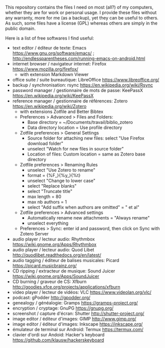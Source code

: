 This repository contains the files I need on most (all?) of my computers, whether they are for work or personal usage.
I provide these files without any warranty, more for me (as a backup), yet they can be useful to others.
As such, some files have a license (GPL) whereas others are simply in the public domain.

Here is a list of free softwares I find useful:
- text editor / éditeur de texte: Emacs https://www.gnu.org/software/emacs/ ; http://endlessparentheses.com/running-emacs-on-android.html
- internet browser / navigateur internet: Firefox https://www.mozilla.org/firefox/
  - with extension Markdown Viewer
- office suite / suite bureautique: LibreOffice https://www.libreoffice.org/
- backup / synchronisation: rsync https://en.wikipedia.org/wiki/Rsync
- password manager / gestionnaire de mots de passe: KeePassX https://en.wikipedia.org/wiki/KeePassX
- reference manager / gestionnaire de références: Zotero https://en.wikipedia.org/wiki/Zotero
  - with extensions Zotfile and Better Bibtex
  - Preferences > Advanced > Files and Folders:
    - Base directory = ~/Documents/travail/biblio_zotero
    - Data directory location = Use profile directory
  - Zotfile preferences > General Settings
    - Source folder for attaching new files: select "Use Firefox download folder"
    - unselect "Watch for new files in source folder"
    - Location of files: Custom location = same as Zotero base directory
  - Zotfile preferences > Renaming Rules
    - unselect "Use Zotero to rename"
    - format = {%F_}{%y_}{%t}
    - unselect "Change to lower case"
    - select "Replace blanks"
    - select "Truncate title"
    - max length = 80
    - max nb authors = 1
    - select "Add suffix when authors are omitted" = " et al"
  - Zotfile preferences > Advanced settings
    - Automatically rename new attachments = "Always rename"
    - unselect everything
  - Preferences > Sync: enter id and password, then click on Sync with Zotero Server
- audio player / lecteur audio: Rhythmbox https://wiki.gnome.org/Apps/Rhythmbox
- audio player / lecteur audio: Quod Libet http://quodlibet.readthedocs.org/en/latest/
- audio tagging / éditeur de balises musicales: Picard https://picard.musicbrainz.org/
- CD ripping / extracteur de musique: Sound Juicer https://wiki.gnome.org/Apps/SoundJuicer
- CD burning / graveur de CS: Xfburn http://goodies.xfce.org/projects/applications/xfburn
- video player / lecteur de vidéos: VLC https://www.videolan.org/vlc/
- podcast: gPodder http://gpodder.org/
- genealogy / généalogie: Gramps https://gramps-project.org/
- encryption / cryptage: GnuPG https://gnupg.org/
- screenshot / capture d'écran: Shutter http://shutter-project.org/
- image editor / éditeur d'images: GIMP http://www.gimp.org/
- image editor / éditeur d'images: Inkscape https://inkscape.org/
- émulateur de terminal sur Android: Termux https://termux.com/
- clavier d'ordi sur Andoid: Hacker's keyboard https://github.com/klausw/hackerskeyboard
